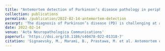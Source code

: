 ```yaml
---
title: "Antemortem detection of Parkinson’s disease pathology in peripheral biopsies using artificial intelligence"
collection: publications
permalink: /publication/2022-02-14-antemortem-detection
excerpt: 'The diagnosis of Parkinson’s disease (PD) is challenging at all stages due to variable symptomatology, comorbidities, and mimicking conditions. Postmortem assessment remains the gold standard for a definitive diagnosis. While it is well recognized that PD manifests pathologically in the central nervous system with aggregation of α-synuclein as Lewy bodies and neurites, similar Lewy-type synucleinopathy (LTS) is additionally found in the peripheral nervous system that may be useful as an antemortem biomarker. We have previously found that detection of LTS in submandibular gland (SMG) biopsies is sensitive and specific for advanced PD; however, the sensitivity is suboptimal especially for early-stage disease. Further, visual microscopic assessment of biopsies by a neuropathologist to identify LTS is impractical for large-scale adoption. Here, we trained and validated a convolutional neural network (CNN) for detection of LTS on 283 digital whole slide images (WSI) from 95 unique SMG biopsies. A total of 8,450 LTS and 35,066 background objects were annotated following an inter-rater reliability study with Fleiss Kappa = 0.72. We used transfer learning to train a CNN model to classify image patches (151 × 151 pixels at 20× magnification) with and without the presence of LTS objects. The trained CNN model showed the following performance on image patches: sensitivity: 0.99, specificity: 0.99, precision: 0.81, accuracy: 0.99, and F-1 score: 0.89. We further tested the trained network on 1230 naïve WSI from the same cohort of research subjects comprising 42 PD patients and 14 controls. Logistic regression models trained on features engineered from the CNN predictions on the WSI resulted in sensitivity: 0.71, specificity: 0.65, precision: 0.86, accuracy: 0.69, and F-1 score: 0.76 in predicting clinical PD status, and 0.64 accuracy in predicting PD stage, outperforming expert neuropathologist LTS density scoring in terms of sensitivity but not specificity. These findings demonstrate the practical utility of a CNN detector in screening for LTS, which can translate into a computational tool to facilitate the antemortem tissue-based diagnosis of PD in clinical settings.'
date: 2022-02-14
venue: 'Acta Neuropathologica Communications'
paperurl: 'https://doi.org/10.1186/s40478-022-01318-7'
citation: 'Signaevsky, M., Marami, B., Prastawa, M. et al. Antemortem detection of Parkinson’s disease pathology in peripheral biopsies using artificial intelligence. acta neuropathol commun 10, 21 (2022).'
---
```

